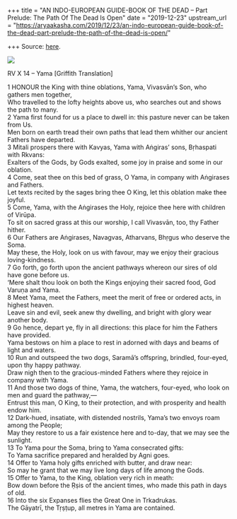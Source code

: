 +++
title = "AN INDO-EUROPEAN GUIDE-BOOK OF THE DEAD – Part Prelude: The Path Of The Dead Is Open"
date = "2019-12-23"
upstream_url = "https://aryaakasha.com/2019/12/23/an-indo-european-guide-book-of-the-dead-part-prelude-the-path-of-the-dead-is-open/"

+++
Source: [here](https://aryaakasha.com/2019/12/23/an-indo-european-guide-book-of-the-dead-part-prelude-the-path-of-the-dead-is-open/).

![](https://aryaakasha.files.wordpress.com/2019/12/80640185_10162715195820574_4012960421949472768_o.jpg?w=1024)

RV X 14 – Yama \[Griffith Translation\]  
  
1 HONOUR the King with thine oblations, Yama, Vivasvān’s Son, who
gathers men together,  
Who travelled to the lofty heights above us, who searches out and shows
the path to many.  
2 Yama first found for us a place to dwell in: this pasture never can be
taken from Us.  
Men born on earth tread their own paths that lead them whither our
ancient Fathers have departed.  
3 Mitali prospers there with Kavyas, Yama with Aṅgiras’ sons, Bṛhaspati
with Rkvans:  
Exalters of the Gods, by Gods exalted, some joy in praise and some in
our oblation.  
4 Come, seat thee on this bed of grass, O Yama, in company with
Aṅgirases and Fathers.  
Let texts recited by the sages bring thee O King, let this oblation make
thee joyful.  
5 Come, Yama, with the Aṅgirases the Holy, rejoice thee here with
children of Virūpa.  
To sit on sacred grass at this our worship, I call Vivasvān, too, thy
Father hither.  
6 Our Fathers are Aṅgirases, Navagvas, Atharvans, Bhṛgus who deserve the
Soma.  
May these, the Holy, look on us with favour, may we enjoy their gracious
loving-kindness.  
7 Go forth, go forth upon the ancient pathways whereon our sires of old
have gone before us.  
‘Mere shalt thou look on both the Kings enjoying their sacred food, God
Varuṇa and Yama.  
8 Meet Yama, meet the Fathers, meet the merit of free or ordered acts,
in highest heaven.  
Leave sin and evil, seek anew thy dwelling, and bright with glory wear
another body.  
9 Go hence, depart ye, fly in all directions: this place for him the
Fathers have provided.  
Yama bestows on him a place to rest in adorned with days and beams of
light and waters.  
10 Run and outspeed the two dogs, Saramā’s offspring, brindled,
four-eyed, upon thy happy pathway.  
Draw nigh then to the gracious-minded Fathers where they rejoice in
company with Yama.  
11 And those two dogs of thine, Yama, the watchers, four-eyed, who look
on men and guard the pathway,—  
Entrust this man, O King, to their protection, and with prosperity and
health endow him.  
12 Dark-hued, insatiate, with distended nostrils, Yama’s two envoys roam
among the People;  
May they restore to us a fair existence here and to-day, that we may see
the sunlight.  
13 To Yama pour the Soma, bring to Yama consecrated gifts:  
To Yama sacrifice prepared and heralded by Agni goes.  
14 Offer to Yama holy gifts enriched with butter, and draw near:  
So may he grant that we may live long days of life among the Gods.  
15 Offer to Yama, to the King, oblation very rich in meath:  
Bow down before the Ṛṣis of the ancient times, who made this path in
days of old.  
16 Into the six Expanses flies the Great One in Trkadrukas.  
The Gāyatrī, the Tṛṣṭup, all metres in Yama are contained.
